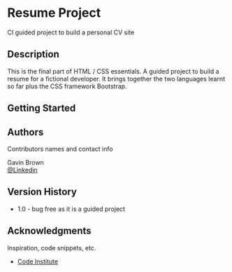 # Resume Project

CI guided project to build a personal CV site

## Description

This is the final part of HTML / CSS essentials. A guided project to build a resume for a fictional developer.
It brings together the two languages learnt so far plus the CSS framework Bootstrap.

## Getting Started


## Authors

Contributors names and contact info

Gavin Brown  
[@Linkedin](https://www.linkedin.com/in/gavinwbrown/)

## Version History

* 1.0 - bug free as it is a guided project

## Acknowledgments

Inspiration, code snippets, etc.
* [Code Institute](https://codeinstitute.net/)
